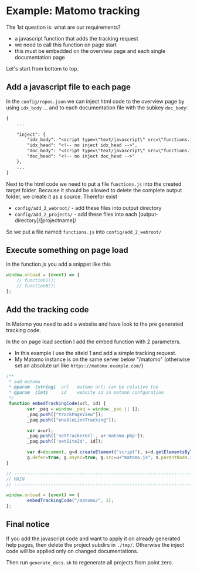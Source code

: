 # Example: Matomo tracking

The 1st question is: what are our requirements?

* a javascript function that adds the tracking request
* we need to call this function on page start
* this must be embedded on the overview page and each single documentation page

Let's start from bottom to top.

## Add a javascript file to each page

In the `config/repos.json` we can inject html code to the overview page by using 
`idx_body` ... and to each documentation file with the subkey `doc_body`:

```txt
{
    ...

    "inject": {
        "idx_body": "<script type=\"text/javascript\" src=\"functions.js\" defer=\"defer\"></script>",
        "idx_head": "<!-- no inject idx_head -->",
        "doc_body": "<script type=\"text/javascript\" src=\"functions.js\" defer=\"defer\"></script>",
        "doc_head": "<!-- no inject doc_head -->"
    },
    ...
}
```

Next to the html code we need to put a file `functions.js` into the
created target folder. Because it should be allowed to delete the complete output folder,
we create it as a source. Therefor exist 

* `config/add_2_webroot/` - add these files into output directory
* `config/add_2_projects/` - add these files into each [output-directory]/[projectname]/

So we put a file named `functions.js` into `config/add_2_webroot/`

## Execute something on page load

in the function.js you add a snippet like this

```javascript
window.onload = (event) => {
    // function1();
    // functionN();
};
```

## Add the tracking code

In Matomo you need to add a website and have look to the pre generated tracking code. 


In the on page load section I add the embed function with 2 parameters. 

* In this example I use the siteid 1 and add a simple tracking request. 
* My Matomo instance is on the same server below "/matomo" (otherwise set an absolute url like `https://matomo.example.com/`)

```javascript
/**
 * add matomo
 * @param  {string}  url   matomo url; can be relative too
 * @param  {int}     id    website id in matomo confguration
 */
 function embedTrackingCode(url, id) {
        var _paq = window._paq = window._paq || [];
        _paq.push(["trackPageView"]);
        _paq.push(["enableLinkTracking"]);

        var u=url;
        _paq.push(['setTrackerUrl', u+'matomo.php']);
        _paq.push(['setSiteId', id]);

        var d=document, g=d.createElement("script"), s=d.getElementsByTagName("script")[0]; g.type="text/javascript";
        g.defer=true; g.async=true; g.src=u+"matomo.js"; s.parentNode.insertBefore(g,s);    
}

// --------------------------------------------------------------------------------
// MAIN
// --------------------------------------------------------------------------------

window.onload = (event) => {
        embedTrackingCode("/matomo/", 1);
};

```

## Final notice

If you add the javascript code and want to apply it on already generated
help pages, then delete the project subdirs in `./tmp/`.
Otherwise the inject code will be applied only on changed documentations.

Then run `generate_docs.sh` to regenerate all projects from point zero.